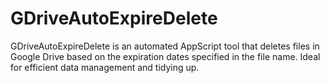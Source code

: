 # GDriveAutoExpireDelete
GDriveAutoExpireDelete is an automated AppScript tool that deletes files in Google Drive based on the expiration dates specified in the file name. Ideal for efficient data management and tidying up.
